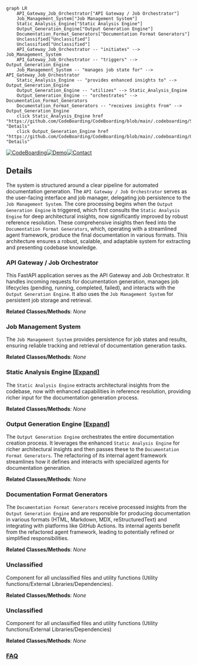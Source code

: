 ```mermaid
graph LR
    API_Gateway_Job_Orchestrator["API Gateway / Job Orchestrator"]
    Job_Management_System["Job Management System"]
    Static_Analysis_Engine["Static Analysis Engine"]
    Output_Generation_Engine["Output Generation Engine"]
    Documentation_Format_Generators["Documentation Format Generators"]
    Unclassified["Unclassified"]
    Unclassified["Unclassified"]
    API_Gateway_Job_Orchestrator -- "initiates" --> Job_Management_System
    API_Gateway_Job_Orchestrator -- "triggers" --> Output_Generation_Engine
    Job_Management_System -- "manages job state for" --> API_Gateway_Job_Orchestrator
    Static_Analysis_Engine -- "provides enhanced insights to" --> Output_Generation_Engine
    Output_Generation_Engine -- "utilizes" --> Static_Analysis_Engine
    Output_Generation_Engine -- "orchestrates" --> Documentation_Format_Generators
    Documentation_Format_Generators -- "receives insights from" --> Output_Generation_Engine
    click Static_Analysis_Engine href "https://github.com/CodeBoarding/CodeBoarding/blob/main/.codeboarding/Static_Analysis_Engine.md" "Details"
    click Output_Generation_Engine href "https://github.com/CodeBoarding/CodeBoarding/blob/main/.codeboarding/Output_Generation_Engine.md" "Details"
```

[![CodeBoarding](https://img.shields.io/badge/Generated%20by-CodeBoarding-9cf?style=flat-square)](https://github.com/CodeBoarding/CodeBoarding)[![Demo](https://img.shields.io/badge/Try%20our-Demo-blue?style=flat-square)](https://www.codeboarding.org/diagrams)[![Contact](https://img.shields.io/badge/Contact%20us%20-%20contact@codeboarding.org-lightgrey?style=flat-square)](mailto:contact@codeboarding.org)

## Details

The system is structured around a clear pipeline for automated documentation generation. The `API Gateway / Job Orchestrator` serves as the user-facing interface and job manager, delegating job persistence to the `Job Management System`. The core processing begins when the `Output Generation Engine` is triggered, which first consults the `Static Analysis Engine` for deep architectural insights, now significantly improved by robust reference resolution. These comprehensive insights then feed into the `Documentation Format Generators`, which, operating with a streamlined agent framework, produce the final documentation in various formats. This architecture ensures a robust, scalable, and adaptable system for extracting and presenting codebase knowledge.

### API Gateway / Job Orchestrator
This FastAPI application serves as the API Gateway and Job Orchestrator. It handles incoming requests for documentation generation, manages job lifecycles (pending, running, completed, failed), and interacts with the `Output Generation Engine`. It also uses the `Job Management System` for persistent job storage and retrieval.


**Related Classes/Methods**: _None_

### Job Management System
The `Job Management System` provides persistence for job states and results, ensuring reliable tracking and retrieval of documentation generation tasks.


**Related Classes/Methods**: _None_

### Static Analysis Engine [[Expand]](./Static_Analysis_Engine.md)
The `Static Analysis Engine` extracts architectural insights from the codebase, now with enhanced capabilities in reference resolution, providing richer input for the documentation generation process.


**Related Classes/Methods**: _None_

### Output Generation Engine [[Expand]](./Output_Generation_Engine.md)
The `Output Generation Engine` orchestrates the entire documentation creation process. It leverages the enhanced `Static Analysis Engine` for richer architectural insights and then passes these to the `Documentation Format Generators`. The refactoring of its internal agent framework streamlines how it defines and interacts with specialized agents for documentation generation.


**Related Classes/Methods**: _None_

### Documentation Format Generators
The `Documentation Format Generators` receive processed insights from the `Output Generation Engine` and are responsible for producing documentation in various formats (HTML, Markdown, MDX, reStructuredText) and integrating with platforms like GitHub Actions. Its internal agents benefit from the refactored agent framework, leading to potentially refined or simplified responsibilities.


**Related Classes/Methods**: _None_

### Unclassified
Component for all unclassified files and utility functions (Utility functions/External Libraries/Dependencies).


**Related Classes/Methods**: _None_

### Unclassified
Component for all unclassified files and utility functions (Utility functions/External Libraries/Dependencies)


**Related Classes/Methods**: _None_



### [FAQ](https://github.com/CodeBoarding/GeneratedOnBoardings/tree/main?tab=readme-ov-file#faq)
